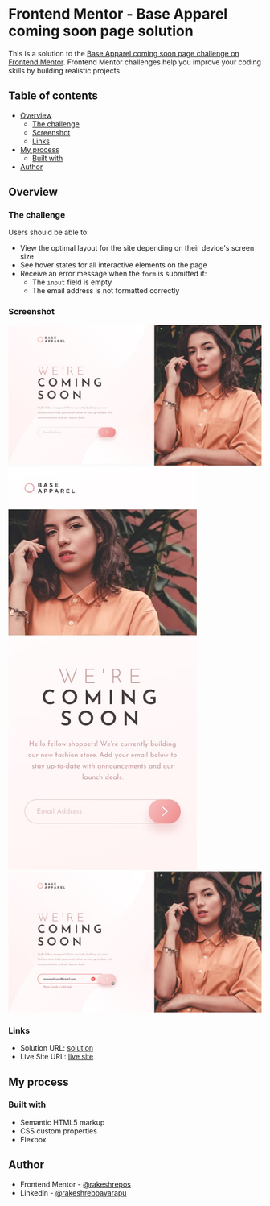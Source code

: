 # Frontend Mentor - Base Apparel coming soon page solution

This is a solution to the [Base Apparel coming soon page challenge on Frontend Mentor](https://www.frontendmentor.io/challenges/base-apparel-coming-soon-page-5d46b47f8db8a7063f9331a0). Frontend Mentor challenges help you improve your coding skills by building realistic projects. 

## Table of contents

- [Overview](#overview)
  - [The challenge](#the-challenge)
  - [Screenshot](#screenshot)
  - [Links](#links)
- [My process](#my-process)
  - [Built with](#built-with)
- [Author](#author)


## Overview

### The challenge

Users should be able to:

- View the optimal layout for the site depending on their device's screen size
- See hover states for all interactive elements on the page
- Receive an error message when the `form` is submitted if:
  - The `input` field is empty
  - The email address is not formatted correctly

### Screenshot

![](./design/desktop-design.jpg)
![](./design/mobile-design.jpg)
![](./design/active-states.jpg)

### Links

- Solution URL: [solution](https://github.com/rakeshrepos/base-apparel-coming-sson-master)
- Live Site URL: [live site](https://preeminent-sable-ac6077.netlify.app/)

## My process

### Built with

- Semantic HTML5 markup
- CSS custom properties
- Flexbox

## Author

- Frontend Mentor - [@rakeshrepos](https://www.frontendmentor.io/profile/rakeshrepos)
- Linkedin - [@rakeshrebbavarapu](https://linkedin.com/in/rakeshrebbavarapu)




